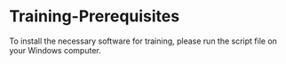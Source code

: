 # Training-Prerequisites
To install the necessary software for training, please run the script file on your Windows computer.